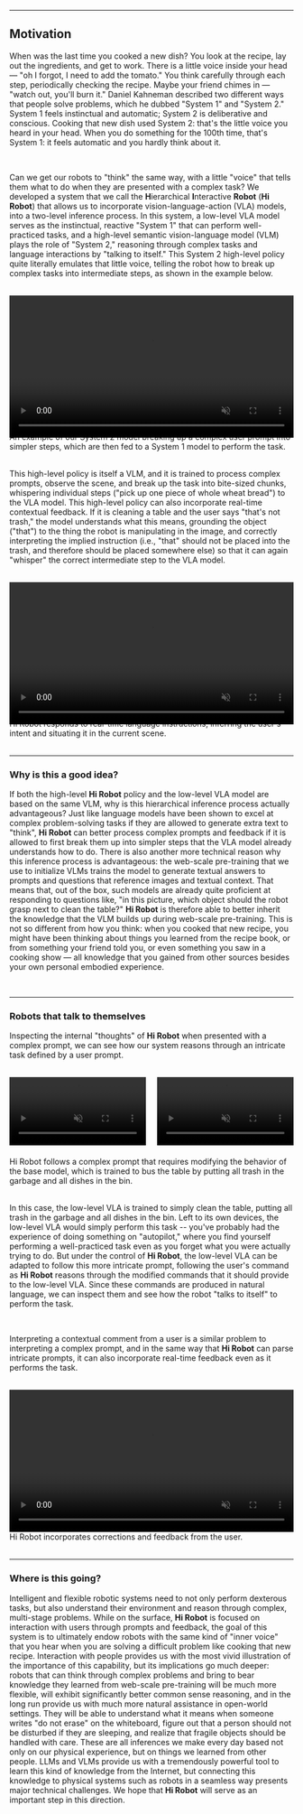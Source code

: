 
----

## Motivation

When was the last time you cooked a new dish? You look at the recipe, lay out the ingredients, and get to work. There is a little voice inside your head &mdash; "oh I forgot, I need to add the tomato." You think carefully through each step, periodically checking the recipe. Maybe your friend chimes in &mdash; "watch out, you'll burn it." Daniel Kahneman described two different ways that people solve problems, which he dubbed "System 1" and "System 2." System 1 feels instinctual and automatic; System 2 is deliberative and conscious. Cooking that new dish used System 2: that's the little voice you heard in your head. When you do something for the 100th time, that's System 1: it feels automatic and you hardly think about it.

<br>

Can we get our robots to "think" the same way, with a little "voice" that tells them what to do when they are presented with a complex task? We developed a system that we call the **H**ierarchical **I**nteractive **Robot** (**Hi Robot**) that allows us to incorporate vision-language-action (VLA) models, into a two-level inference process. In this system, a low-level VLA model serves as the instinctual, reactive "System 1" that can perform well-practiced tasks, and a high-level semantic vision-language model (VLM) plays the role of "System 2," reasoning through complex tasks and language interactions by "talking to itself." This System 2 high-level policy quite literally emulates that little voice, telling the robot how to break up complex tasks into intermediate steps, as shown in the example below.

<br>

<figure style="margin: 0; padding: 0;">
    <video width="100%" controls autoplay loop muted>
        <source src="./video/blog_video1_compressed.mp4" type="video/mp4">
    </video>
    <figcaption class="imgcaption" style="margin-top: -10px;">An example of our System 2 model breaking up a complex user prompt into simpler steps, which are then fed to a System 1 model to perform the task.</figcaption>
</figure>

<br>

This high-level policy is itself a VLM, and it is trained to process complex prompts, observe the scene, and break up the task into bite-sized chunks, whispering individual steps ("pick up one piece of whole wheat bread") to the VLA model. This high-level policy can also incorporate real-time contextual feedback. If it is cleaning a table and the user says "that's not trash," the model understands what this means, grounding the object ("that") to the thing the robot is manipulating in the image, and correctly interpreting the implied instruction (i.e., "that" should not be placed into the trash, and therefore should be placed somewhere else) so that it can again "whisper" the correct intermediate step to the VLA model.

<br>

<figure style="margin: 0; padding: 0;">
    <video width="100%" controls autoplay loop muted>
        <source src="./video/blog_video2_v2_ann.mp4" type="video/mp4">
    </video>
    <figcaption class="imgcaption" style="margin-top: -10px;">Hi Robot responds to real-time language instructions, inferring the user's intent and situating it in the current scene.</figcaption>
</figure>

<br>

----
### Why is this a good idea?

If both the high-level **Hi Robot** policy and the low-level VLA model are based on the same VLM, why is this hierarchical inference process actually advantageous? Just like language models have been shown to excel at complex problem-solving tasks if they are allowed to generate extra text to "think", **Hi Robot** can better process complex prompts and feedback if it is allowed to first break them up into simpler steps that the VLA model already understands how to do. There is also another more technical reason why this inference process is advantageous: the web-scale pre-training that we use to initialize VLMs trains the model to generate textual answers to prompts and questions that reference images and textual context. That means that, out of the box, such models are already quite proficient at responding to questions like, "in this picture, which object should the robot grasp next to clean the table?" **Hi Robot** is therefore able to better inherit the knowledge that the VLM builds up during web-scale pre-training. This is not so different from how you think: when you cooked that new recipe, you might have been thinking about things you learned from the recipe book, or from something your friend told you, or even something you saw in a cooking show &mdash; all knowledge that you gained from other sources besides your own personal embodied experience.

<br>

----
### Robots that talk to themselves

Inspecting the internal "thoughts" of **Hi Robot** when presented with a complex prompt, we can see how our system reasons through an intricate task defined by a user prompt.

<br>

<figure style="margin: 0; padding: 0;">
    <div style="display: flex; gap: 20px; margin-bottom: 20px;">
        <div style="flex: 1;">
            <figcaption class="imgcaption" style="margin-top: 0px;"></figcaption>
            <video width="100%" controls autoplay loop muted>
                <source src="./video/blog_post_video3_clean_everything_compressed.mp4" type="video/mp4">
            </video>
        </div>
        <div style="flex: 1;">
            <figcaption class="imgcaption" style="margin-top: 0px;"></figcaption>
            <video width="100%" controls autoplay loop muted>
                <source src="./video/blog_post_video3_only_trash_ann.mp4" type="video/mp4">
            </video>
        </div>
    </div>
    <figcaption class="imgcaption" style="margin-top: 0;">Hi Robot follows a complex prompt that requires modifying the behavior of the base model, which is trained to bus the table by putting all trash in the garbage and all dishes in the bin.</figcaption>
</figure>

<br>


In this case, the low-level VLA is trained to simply clean the table, putting all trash in the garbage and all dishes in the bin. Left to its own devices, the low-level VLA would simply perform this task -- you've probably had the experience of doing something on "autopilot," where you find yourself performing a well-practiced task even as you forget what you were actually trying to do. But under the control of **Hi Robot**, the low-level VLA can be adapted to follow this more intricate prompt, following the user's command as **Hi Robot** reasons through the modified commands that it should provide to the low-level VLA. Since these commands are produced in natural language, we can inspect them and see how the robot "talks to itself" to perform the task.

<br>

Interpreting a contextual comment from a user is a similar problem to interpreting a complex prompt, and in the same way that **Hi Robot** can parse intricate prompts, it can also incorporate real-time feedback even as it performs the task.

<br>

<figure style="margin: 0; padding: 0;">
  <video width="100%" controls autoplay loop muted>
    <source src="./video/blog_video4_v2_ann.mp4" type="video/mp4">
  </video>
  <figcaption class="imgcaption" style="margin-top: 0;">Hi Robot incorporates corrections and feedback from the user.</figcaption>
</figure>

<br>


----
### Where is this going?

Intelligent and flexible robotic systems need to not only perform dexterous tasks, but also understand their environment and reason through complex, multi-stage problems. While on the surface, **Hi Robot** is focused on interaction with users through prompts and feedback, the goal of this system is to ultimately endow robots with the same kind of "inner voice" that you hear when you are solving a difficult problem like cooking that new recipe. Interaction with people provides us with the most vivid illustration of the importance of this capability, but its implications go much deeper: robots that can think through complex problems and bring to bear knowledge they learned from web-scale pre-training will be much more flexible, will exhibit significantly better common sense reasoning, and in the long run provide us with much more natural assistance in open-world settings. They will be able to understand what it means when someone writes "do not erase" on the whiteboard, figure out that a person should not be disturbed if they are sleeping, and realize that fragile objects should be handled with care. These are all inferences we make every day based not only on our physical experience, but on things we learned from other people. LLMs and VLMs provide us with a tremendously powerful tool to learn this kind of knowledge from the Internet, but connecting this knowledge to physical systems such as robots in a seamless way presents major technical challenges. We hope that **Hi Robot** will serve as an important step in this direction.

<br>
<br>